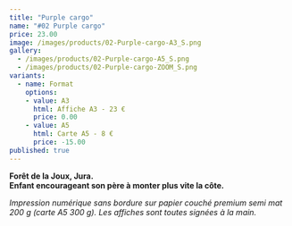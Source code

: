 ```yaml
---
title: "Purple cargo"
name: "#02 Purple cargo"
price: 23.00
image: /images/products/02-Purple-cargo-A3_S.png
gallery:
  - /images/products/02-Purple-cargo-A5_S.png
  - /images/products/02-Purple-cargo-ZOOM_S.png
variants:
  - name: Format
    options:
    - value: A3
      html: Affiche A3 - 23 €
      price: 0.00
    - value: A5
      html: Carte A5 - 8 €
      price: -15.00
published: true
---
```

__Forêt de la Joux, Jura.  
Enfant encourageant son père à monter plus vite la côte.__

_Impression numérique sans bordure sur papier couché premium semi mat 200 g (carte A5 300 g). Les affiches sont toutes signées à la main._
